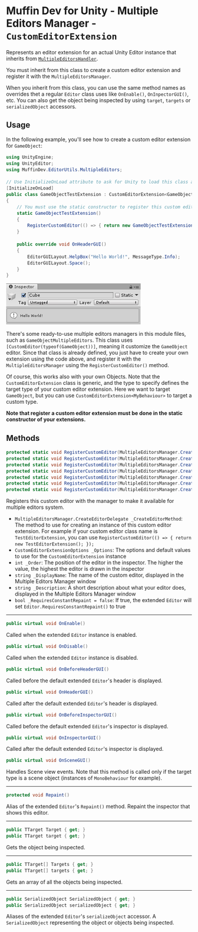 # Muffin Dev for Unity - Multiple Editors Manager - `CustomEditorExtension`

Represents an editor extension for an actual Unity Editor instance that inherits from [`MultipleEditorsHandler`](multiple-editors-handler.md).

You must inherit from this class to create a custom editor extension and register it with the `MultipleEditorsManager`.

When you inherit from this class, you can use the same method names as overrides thet a regular `Editor` class uses like `OnEnable()`, `OnInpectorGUI()`, etc. You can also get the object being inspected by using `target`, `targets` or `serializedObject` accessors.

## Usage

In the following example, you'll see how to create a custom editor extension for `GameObject`:

```cs
using UnityEngine;
using UnityEditor;
using MuffinDev.EditorUtils.MultipleEditors;

// Use InitializeOnLoad attribute to ask for Unity to load this class after recompiling
[InitializeOnLoad]
public class GameObjectTestExtension : CustomEditorExtension<GameObject>
{
    // You must use the static constructor to register this custom editor extension
    static GameObjectTestExtension()
    {
        RegisterCustomEditor(() => { return new GameObjectTestExtension(); });
    }

    public override void OnHeaderGUI()
    {
        EditorGUILayout.HelpBox("Hello World!", MessageType.Info);
        EditorGUILayout.Space();
    }
}
```

![`CustomMultipleExtension` usage result](./Images/multiple-editors-manager-usage-gameobject.png)

There's some ready-to-use multiple editors managers in this module files, such as `GameObjectMultipleEditors`. This class uses `[CustomEditor(typeof(GameObject))]`, meaning it customize the `GameObject` editor. Since that class is already defined, you just have to create your own extension using the code above, and register it with the `MultipleEditorsManager` using the `RegisterCustomEditor()` method.

Of course, this works also with your own Objects. Note that the `CustomEditorExtension` class is generic, and the type to specify defines the target type of your custom editor extension. Here we want to target `GameObject`, but you can use `CustomEditorExtension<MyBehaviour>` to target a custom type.

**Note that register a custom editor extension must be done in the static constructor of your extensions.**

## Methods

```cs
protected static void RegisterCustomEditor(MultipleEditorsManager.CreateEditorDelegate _CreateEditorMethod);
protected static void RegisterCustomEditor(MultipleEditorsManager.CreateEditorDelegate _CreateEditorMethod, CustomEditorExtensionOptions _Options);
protected static void RegisterCustomEditor(MultipleEditorsManager.CreateEditorDelegate _CreateEditorMethod, int _Order, bool _RequiresConstantRepaint = false);
protected static void RegisterCustomEditor(MultipleEditorsManager.CreateEditorDelegate _CreateEditorMethod, int _Order, string _DisplayName, bool _RequiresConstantRepaint = false);
protected static void RegisterCustomEditor(MultipleEditorsManager.CreateEditorDelegate _CreateEditorMethod, int _Order, string _DisplayName, string _Description, bool _RequiresConstantRepaint = false);
protected static void RegisterCustomEditor(MultipleEditorsManager.CreateEditorDelegate _CreateEditorMethod, string _DisplayName, bool _RequiresConstantRepaint = false);
protected static void RegisterCustomEditor(MultipleEditorsManager.CreateEditorDelegate _CreateEditorMethod, string _DisplayName, string _Description, bool _RequiresConstantRepaint = false);
```

Registers this custom editor with the manager to make it available for multiple editors system.

- `MultipleEditorsManager.CreateEditorDelegate _CreateEditorMethod`: The method to use for creating an instance of this custom editor extension. For example if your custom editor class name is `TestEditorExtension`, you can use `RegisterCustomEditor(() => { return new TestEditorExtension(); });`
- `CustomEditorExtensionOptions _Options`: The options and default values to use for the `CustomEditorExtension` instance
- `int _Order`: The position of the editor in the inspector. The higher the value, the highest the editor is drawn in the inspector
- `string _DisplayName`: The name of the custom editor, displayed in the Multiple Editors Manager window
- `string _Description`: A short description about what your editor does, displayed in the Multiple Editors Manager window
- `bool _RequiresConstantRepaint = false`: If true, the extended `Editor` will set `Editor.RequiresConstantRepaint()` to true

---

```cs
public virtual void OnEnable()
```

Called when the extended `Editor` instance is enabled.

```cs
public virtual void OnDisable()
```

Called when the extended `Editor` instance is disabled.

```cs
public virtual void OnBeforeHeaderGUI()
```

Called before the default extended `Editor`'s header is displayed.

```cs
public virtual void OnHeaderGUI()
```

Called after the default extended `Editor`'s header is displayed.

```cs
public virtual void OnBeforeInspectorGUI()
```

Called before the default extended `Editor`'s inspector is displayed.

```cs
public virtual void OnInspectorGUI()
```

Called after the default extended `Editor`'s inspector is displayed.

```cs
public virtual void OnSceneGUI()
```

Handles Scene view events. Note that this method is called only if the target type is a scene object (instances of `MonoBehaviour` for example).

---

```cs
protected void Repaint()
```

Alias of the extended `Editor`'s `Repaint()` method. Repaint the inspector that shows this editor.

---

```cs
public TTarget Target { get; }
public TTarget target { get; }
```

Gets the object being inspected.

---

```cs
public TTarget[] Targets { get; }
public TTarget[] targets { get; }
```

Gets an array of all the objects being inspected.

---

```cs
public SerializedObject SerializedObject { get; }
public SerializedObject serializedObject { get; }
```

Aliases of the extended `Editor`'s `serializeObject` accessor. A `SerializedObject` representing the object or objects being inspected.